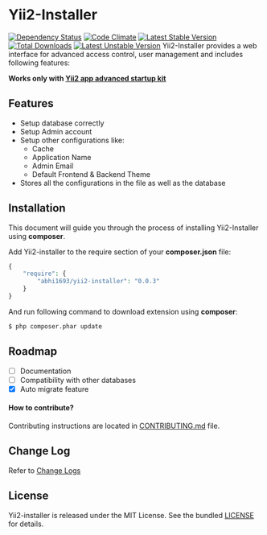 Yii2-Installer
==============

[![Dependency Status](https://www.versioneye.com/user/projects/54e1e6630a910b6b01000241/badge.svg?style=flat)](https://www.versioneye.com/user/projects/54e1e6630a910b6b01000241)
[![Code Climate](https://codeclimate.com/github/abhi1693/yii2-installer/badges/gpa.svg)](https://codeclimate.com/github/abhi1693/yii2-installer)
[![Latest Stable Version](https://poser.pugx.org/abhi1693/yii2-installer/v/stable.svg)](https://packagist.org/packages/abhi1693/yii2-installer) [![Total Downloads](https://poser.pugx.org/abhi1693/yii2-installer/downloads.svg)](https://packagist.org/packages/abhi1693/yii2-installer) [![Latest Unstable Version](https://poser.pugx.org/abhi1693/yii2-installer/v/unstable.svg)](https://packagist.org/packages/abhi1693/yii2-installer)
Yii2-Installer provides a web interface for advanced access control, user management and includes following features:

**Works only with [Yii2 app advanced startup kit](https://github.com/abhi1693/yii2-app-advanced-startup-kit)**

## Features

- Setup database correctly
- Setup Admin account
- Setup other configurations like:
    - Cache
    - Application Name
    - Admin Email
    - Default Frontend & Backend Theme
- Stores all the configurations in the file as well as the database

## Installation

This document will guide you through the process of installing Yii2-Installer using **composer**.

Add Yii2-installer to the require section of your **composer.json** file:

```php
{
    "require": {
        "abhi1693/yii2-installer": "0.0.3"
    }
}
```

And run following command to download extension using **composer**:

```bash
$ php composer.phar update
```

## Roadmap

- [ ] Documentation
- [ ] Compatibility with other databases
- [x] Auto migrate feature

#### How to contribute?

Contributing instructions are located in [CONTRIBUTING.md](CONTRIBUTING.md) file.

## Change Log

Refer to [Change Logs](CHANGE.md)

## License

Yii2-installer is released under the MIT License. See the bundled [LICENSE](LICENSE.md) for details.
